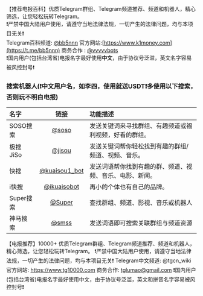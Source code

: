 【推荐电报百科】优质Telegram群组、Telegram频道推荐、频道和机器人，精心筛选，让您轻松玩转Telegram。  
❗️严禁中国大陆用户使用，请遵守当地法律法规，一切产生的法律问题，均与本项目无关❗️  
                Telegram百科频道: [@bb5nnn](https://t.me/bb5nnn) 官方网站:[https://www.k1money.com](https://t.me/bb5nnn) 商务合作 : [@vvvvvbots](https://t.me/vvvvvbots)  
❗️国内用户(包括台湾省)电报名字最好使用**中文**，由于协议号泛滥，英文名字容易被风控封号❗️  

### 搜索机器人(❗️中文用户名，如李四，使用就送USDT❗️多使用以下搜索，否则玩不明白电报)

| 名字      |                              链接                               | 功能描述                        |
| :------ | :-----------------------------------------------------------: | :-------------------------- |
| SOSO搜索  |         [@soso](https://t.me/soso?start=a_7769080727)         | 发送关键词来寻找群组、有趣频道或福利视频，好看的群组。 |
| 极搜JiSo  |      [@jisou](https://t.me/jisou1Bot?start=a_7769080727)      | 发送关键词帮你轻松找到有趣的群组/频道、视频、音乐。   |
| 快搜      | [@kuaisou1_bot](https://t.me/kuaisou1_bot?start=a_7769080727) | 发送词语帮你找到有趣的群、频道、视频、音乐、电影、新闻。|
| i快搜     |    [@ikuaisobot](https://t.me/ikuaisobot?start=7769080727)    | 再小的个体也有自己的品牌。               |
| Super搜索 |       [@Super](https://t.me/Super?start=ref-7769080727)       | 查找群组、频道、影视、音乐或机器人           |
| 神马搜索    |      [@smss](https://t.me/smss?start=spread_7769080727)       | 发送词语即可搜索关联群组与频道资源           |



【电报推荐】10000+ 优质Telegram群组、Telegram频道推荐、频道和机器人，精心筛选，让您轻松玩转Telegram。
❗️严禁中国大陆用户使用，请遵守当地法律法规，一切产生的法律问题，均与本项目无关❗️
Telegram中文频道: @tgcn_wiki 官方网站: https://www.tg10000.com 商务合作: tglumao@gmail.com
❗️国内用户(包括台湾省)电报名字最好使用中文，由于协议号泛滥，英文和拼音名字容易被风控封号❗️
